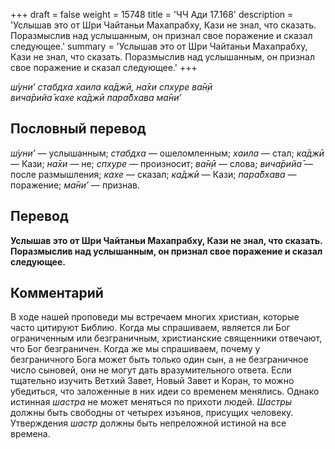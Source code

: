 +++
draft = false
weight = 15748
title = 'ЧЧ Ади 17.168'
description = 'Услышав это от Шри Чайтаньи Махапрабху, Кази не знал, что сказать. Поразмыслив над услышанным, он признал свое поражение и сказал следующее.'
summary = 'Услышав это от Шри Чайтаньи Махапрабху, Кази не знал, что сказать. Поразмыслив над услышанным, он признал свое поражение и сказал следующее.'
+++

_ш́уни’ стабдха хаила ка̄джӣ, на̄хи спхуре ва̄н̣ӣ  
вича̄рийа̄ кахе ка̄джӣ пара̄бхава ма̄ни’_

## Пословный перевод

_ш́уни’_ — услышанным; _стабдха_ — ошеломленным; _хаила_ — стал; _ка̄джӣ_ — Кази; _на̄хи_ — не; _спхуре_ — произносит; _ва̄н̣ӣ_ — слова; _вича̄рийа̄_ — после размышления; _кахе_ — сказал; _ка̄джӣ_ — Кази; _пара̄бхава_ — поражение; _ма̄ни’_ — признав.

## Перевод

**Услышав это от Шри Чайтаньи Махапрабху, Кази не знал, что сказать. Поразмыслив над услышанным, он признал свое поражение и сказал следующее.**

## Комментарий

В ходе нашей проповеди мы встречаем многих христиан, которые часто цитируют Библию. Когда мы спрашиваем, является ли Бог ограниченным или безграничным, христианские священники отвечают, что Бог безграничен. Когда же мы спрашиваем, почему у безграничного Бога может быть только один сын, а не безграничное число сыновей, они не могут дать вразумительного ответа. Если тщательно изучить Ветхий Завет, Новый Завет и Коран, то можно убедиться, что заложенные в них идеи со временем менялись. Однако истинная _шастра_ не может меняться по прихоти людей. _Шастры_ должны быть свободны от четырех изъянов, присущих человеку. Утверждения _шастр_ должны быть непреложной истиной на все времена.
